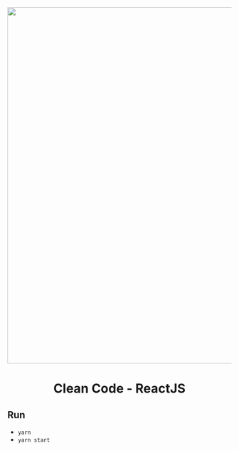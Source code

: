 <div align="center">
    <img src="https://miro.medium.com/v2/resize:fit:779/1*VOAsYaMTRF-XfAqFX3T3NA.png" width="800"/>
</div>

<div align="center">
    <h1>Clean Code - ReactJS</h1>
</div>

## Run
- `yarn`
- `yarn start`